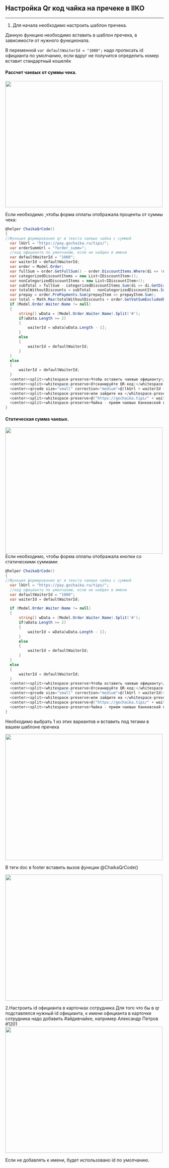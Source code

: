 ## Настройка Qr код чайка на пречеке в IIKO
---
1. Для начала необходимо настроить шаблон пречека.

Данную функцию необходимо вставить в шаблон пречека, в зависимости от нужного функционала.

В переменной   `var defaultWaiterId = "1000";` надо прописать id официанта по умолчанию, если вдруг не получится определить номер вставит стандартный кошелёк

#### Рассчет чаевых от суммы чека.
<img src="https://raw.github.com/Okeydj/chaika-qr/master/percent_qr_tips.png" width="500px" height="400px">

Если необходимо ,чтобы форма оплаты отображала проценты от суммы чека:

  ```c#
  @helper ChaikaQrCode()
{
//Функция формирования qr и текста чаевых чайка с суммой 
    var lkUrl = "https://pay.gochaika.ru/tips/";
    var orderSummUrl = "?order_summ=";
    //код официанта по умолчанию, если не найден в имени
    var defaultWaiterId = "1000"; 
    var waiterId = defaultWaiterId;
    var order = Model.Order;
    var fullSum = order.GetFullSum() - order.DiscountItems.Where(di => !di.Type.PrintProductItemInPrecheque).Sum(di => di.GetDiscountSum());
    var categorizedDiscountItems = new List<IDiscountItem>();
    var nonCategorizedDiscountItems = new List<IDiscountItem>();
    var subTotal = fullSum - categorizedDiscountItems.Sum(di => di.GetDiscountSum());
    var totalWithoutDiscounts = subTotal - nonCategorizedDiscountItems.Sum(di => di.GetDiscountSum());
    var prepay = order.PrePayments.Sum(prepayItem => prepayItem.Sum);
    var total = Math.Max(totalWithoutDiscounts + order.GetVatSumExcludedFromPrice() - prepay, 0m);
    if (Model.Order.Waiter.Name != null)
    {
        string[] wData = (Model.Order.Waiter.Name).Split('#');
        if(wData.Length >= 2)
        {
            waiterId = wData[wData.Length - 1];
        }
        else
        {
            waiterId = defaultWaiterId;
        }
    }
    else
    {
        waiterId = defaultWaiterId;
    }
    <center><split><whitespace-preserve>Чтобы оставить чаевые официанту</whitespace-preserve></split></center>
    <center><split><whitespace-preserve>Отсканируйте QR-код:</whitespace-preserve></split></center>
    <center><qrcode size="small" correction="medium">@(lkUrl + waiterId + orderSummUrl + total)</qrcode></center>
    <center><split><whitespace-preserve>или зайдите на </whitespace-preserve></split></center>
    <center><split><whitespace-preserve>@("https://gochaika.tips/" + waiterId)</whitespace-preserve></split></center>
    <center><split><whitespace-preserve>Чайка - прием чаевых банковской картой.</whitespace-preserve></split></center>
}
  ```

#### Статическая сумма чаевых.
<img src="https://raw.github.com/Okeydj/chaika-qr/master/static_qr_tips.png" width="500px" height="400px">
Если необходимо, чтобы форма оплаты отображала кнопки со статическими суммами: 

  ```c#
  @helper ChaikaQrCode()
{
//Функция формирования qr и текста чаевых чайка с суммой 
    var lkUrl = "https://pay.gochaika.ru/tips/";
    //код официанта по умолчанию, если не найден в имени
    var defaultWaiterId = "1000"; 
    var waiterId = defaultWaiterId;

    if (Model.Order.Waiter.Name != null)
    {
        string[] wData = (Model.Order.Waiter.Name).Split('#');
        if(wData.Length >= 2)
        {
            waiterId = wData[wData.Length - 1];
        }
        else
        {
            waiterId = defaultWaiterId;
        }
    }
    else
    {
        waiterId = defaultWaiterId;
    }
    <center><split><whitespace-preserve>Чтобы оставить чаевые официанту</whitespace-preserve></split></center>
    <center><split><whitespace-preserve>Отсканируйте QR-код:</whitespace-preserve></split></center>
    <center><qrcode size="small" correction="medium">@(lkUrl + waiterId)</qrcode></center>
    <center><split><whitespace-preserve>или зайдите на </whitespace-preserve></split></center>
    <center><split><whitespace-preserve>@("https://gochaika.tips/" + waiterId)</whitespace-preserve></split></center>
    <center><split><whitespace-preserve>Чайка - прием чаевых банковской картой.</whitespace-preserve></split></center>
}
  ``` 
  
Необходимо выбрать 1 из этих вариантов и вставить под тегами </doc> в вашем шаблоне пречека

<img src="https://raw.github.com/Okeydj/chaika-qr/master/iiko_doc.png" width="500px" height="400px">

В теги doc в footer вставить вызов функции @ChaikaQrCode() 

<img src="https://raw.github.com/Okeydj/chaika-qr/master/iiko_doc_func.png" width="500px" height="400px">


2.Настроить id официанта в карточках сотрудника 
Для того что бы в qr подставлялся нужный id официанта, к имени официанта в карточке сотрудника надо добавить #айдивчайке, например Александр Петров #1201 
<img src="https://raw.github.com/Okeydj/chaika-qr/master/emplo.png" width="500px" height="400px">

Если не добавлять к имени, будет использовано id по умолчанию.


